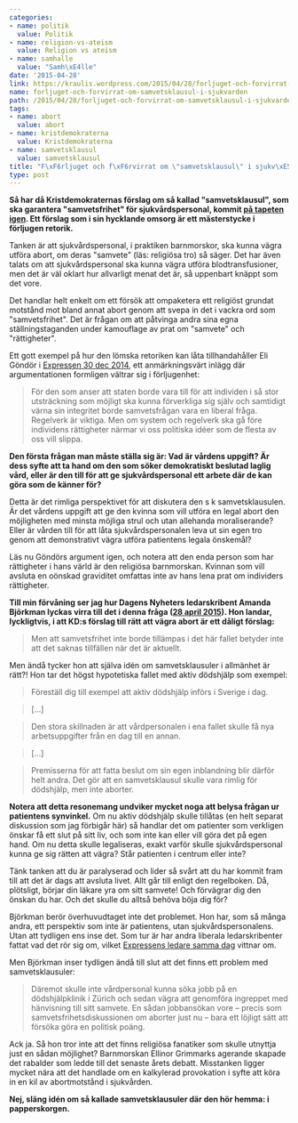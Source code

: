 ```yaml
---
categories:
- name: politik
  value: Politik
- name: religion-vs-ateism
  value: Religion vs ateism
- name: samhalle
  value: "Samh\xE4lle"
date: '2015-04-28'
link: https://kraulis.wordpress.com/2015/04/28/forljuget-och-forvirrat-om-samvetsklausul-i-sjukvarden/
name: forljuget-och-forvirrat-om-samvetsklausul-i-sjukvarden
path: /2015/04/28/forljuget-och-forvirrat-om-samvetsklausul-i-sjukvarden/
tags:
- name: abort
  value: abort
- name: kristdemokraterna
  value: Kristdemokraterna
- name: samvetsklausul
  value: samvetsklausul
title: "F\xF6rljuget och f\xF6rvirrat om \"samvetsklausul\" i sjukv\xE5rden"
type: post
---
```

**Så har då Kristdemokraternas förslag om så kallad "samvetsklausul", som ska garantera "samvetsfrihet" för sjukvårdspersonal, kommit [på tapeten igen](http://www.aftonbladet.se/nyheter/article20690230.ab). Ett förslag som i sin hycklande omsorg är ett mästerstycke i förljugen retorik.**

Tanken är att sjukvårdspersonal, i praktiken barnmorskor, ska kunna vägra utföra abort, om deras "samvete" (läs: religiösa tro) så säger. Det har även talats om att sjukvårdspersonal ska kunna vägra utföra blodtransfusioner, men det är väl oklart hur allvarligt menat det är, så uppenbart knäppt som det vore.

Det handlar helt enkelt om ett försök att ompaketera ett religiöst grundat motstånd mot bland annat abort genom att svepa in det i vackra ord som "samvetsfrihet". Det är frågan om att påtvinga andra sina egna ställningstaganden under kamouflage av prat om "samvete" och "rättigheter".

Ett gott exempel på hur den lömska retoriken kan låta tillhandahåller Eli Göndör i [Expressen 30 dec 2014](http://www.expressen.se/debatt/samvetsfrihet-borde-vara-liberal-hjartefraga/), ett anmärkningsvärt inlägg där argumentationen formligen vältrar sig i förljugenhet:

> För den som anser att staten borde vara till för att individen i så stor utsträckning som möjligt ska kunna förverkliga sig själv och samtidigt värna sin integritet borde samvetsfrågan vara en liberal fråga. Regelverk är viktiga. Men om system och regelverk ska gå före individens rättigheter närmar vi oss politiska idéer som de flesta av oss vill slippa.

**Den första frågan man måste ställa sig är: Vad är vårdens uppgift? Är dess syfte att ta hand om den som söker demokratiskt beslutad laglig vård, eller är den till för att ge sjukvårdspersonal ett arbete där de kan göra som de känner för?**

Detta är det rimliga perspektivet för att diskutera den s k samvetsklausulen. Är det vårdens uppgift att ge den kvinna som vill utföra en legal abort den möjligheten med minsta möjliga strul och utan allehanda moraliserande? Eller är vården till för att låta sjukvårdspersonalen leva ut sin egen tro genom att demonstrativt vägra utföra patientens legala önskemål?

Läs nu Göndörs argument igen, och notera att den enda person som har rättigheter i hans värld är den religiösa barnmorskan. Kvinnan som vill avsluta en oönskad graviditet omfattas inte av hans lena prat om individers rättigheter.

**Till min förvåning ser jag hur Dagens Nyheters ledarskribent Amanda Björkman lyckas virra till det i denna fråga ([28 april 2015](http://www.dn.se/ledare/signerat/amanda-bjorkman-samvetet-inget-skal-att-neka-abort/)). Hon landar, lyckligtvis, i att KD:s förslag till rätt att vägra abort är ett dåligt förslag:**

> Men att samvetsfrihet inte borde tillämpas i det här fallet betyder inte att det saknas tillfällen när det är aktuellt.

Men ändå tycker hon att själva idén om samvetsklausuler i allmänhet är rätt?! Hon tar det högst hypotetiska fallet med aktiv dödshjälp som exempel:

> Föreställ dig till exempel att aktiv dödshjälp införs i Sverige i dag.

> [...]

> Den stora skillnaden är att vårdpersonalen i ena fallet skulle få nya arbetsuppgifter från en dag till en annan.

> [...]

> Premisserna för att fatta beslut om sin egen inblandning blir därför helt andra. Det gör att en samvetsklausul skulle vara rimlig för dödshjälp, men inte aborter.

**Notera att detta resonemang undviker mycket noga att belysa frågan ur patientens synvinkel.** Om nu aktiv dödshjälp skulle tillåtas (en helt separat diskussion som jag förbigår här) så handlar det om patienter som verkligen önskar få ett slut på sitt liv, och som inte kan eller vill göra det på egen hand. Om nu detta skulle legaliseras, exakt varför skulle sjukvårdspersonal kunna ge sig rätten att vägra? Står patienten i centrum eller inte?

Tänk tanken att du är paralyserad och lider så svårt att du har kommit fram till att det är dags att avsluta livet. Allt går till enligt den regelboken. Då, plötsligt, börjar din läkare yra om sitt samvete! Och förvägrar dig den önskan du har. Och det skulle du alltså behöva böja dig för?

Björkman berör överhuvudtaget inte det problemet. Hon har, som så många andra, ett perspektiv som inte är patientens, utan sjukvårdspersonalens. Utan att tydligen ens inse det. Som tur är har andra liberala ledarskribenter fattat vad det rör sig om, vilket [Expressens ledare samma dag](http://www.expressen.se/ledare/du-glomde-patienten-ebba-busch-thor/) vittnar om.

Men Björkman inser tydligen ändå till slut att det finns ett problem med samvetsklausuler:

> Däremot skulle inte vårdpersonal kunna söka jobb på en dödshjälpklinik i Zürich och sedan vägra att genomföra ingreppet med hänvisning till sitt samvete. En sådan jobbansökan vore – precis som samvetsfrihetsdiskussionen om aborter just nu – bara ett löjligt sätt att försöka göra en politisk poäng.

Ack ja. Så hon tror inte att det finns religiösa fanatiker som skulle utnyttja just en sådan möjlighet? Barnmorskan Ellinor Grimmarks agerande skapade det rabalder som ledde till det senaste årets debatt. Misstanken ligger mycket nära att det handlade om en kalkylerad provokation i syfte att köra in en kil av abortmotstånd i sjukvården.

**Nej, släng idén om så kallade samvetsklausuler där den hör hemma: i papperskorgen.**

